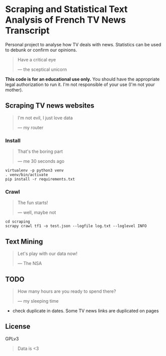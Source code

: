 # Scraping and Statistical Text Analysis of French TV News Transcript

Personal project to analyse how TV deals with news. Statistics can be used to debunk or confirm our opinions.

> Have a critical eye
> 
> — the sceptical unicorn 

**This code is for an educational use only.** You should have the appropriate legal authorization to run it. I'm not responsible of your use (I'm not your mother).

## Scraping TV news websites

> I'm not evil, I just love data
> 
> — my router

### Install

> That's the boring part
> 
> — me 30 seconds ago

```
virtualenv -p python3 venv
. venv/bin/activate
pip install -r requirements.txt
```

### Crawl

> The fun starts!
> 
> — well, maybe not

```
cd scraping
scrapy crawl tf1 -o test.json --logfile log.txt --loglevel INFO
```

## Text Mining

> Let's play with our data now!
> 
> — The NSA

## TODO

> How many hours are you ready to spend there?
> 
> — my sleeping time

* check duplicate in dates. Some TV news links are duplicated on pages

## License

GPLv3

> Data is <3 